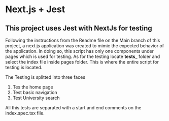 # Next.js + Jest

## This project uses Jest with NextJs for testing

Following the instructions from the Readme file on the Main branch of this project, a next js application was created to mimic the expected behavior of the application. In doing so, this script has only one components under pages which is used for testing.
As for the testing locate __tests___ folder and select the index file inside pages folder. This is where the entire script for testing is located.

The Testing is splitted into three faces
1. Tes the home page
2. Test basic navigation
3. Test University search

All this tests are separated with a start and end comments on the index.spec.tsx file.






